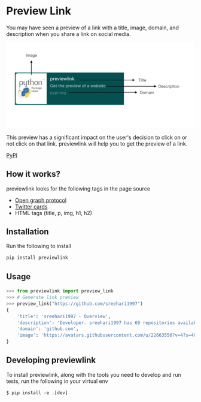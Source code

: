 # Preview Link

You may have seen a preview of a link with a title, image, domain, and description when you share a link on social media.

![alt text](https://github.com/sreehari1997/link-preview/blob/master/preview.png?raw=true)

This preview has a significant impact on the user's decision to click on or not click on that link.
previewlink will help you to get the preview of a link.

[PyPI](https://pypi.org/project/previewlink/)

## How it works?

previewlink looks for the following tags in the page source
- [Open graph protocol](https://ogp.me/)
- [Twitter cards](https://developer.twitter.com/en/docs/twitter-for-websites/cards/guides/getting-started)
- HTML tags (title, p, img, h1, h2)

## Installation

Run the following to install

```python
pip install previewlink
```
## Usage

```python
>>> from previewlink import preview_link
>>> # Generate link preview
>>> preview_link("https://github.com/sreehari1997")
{
    'title': 'sreehari1997 - Overview',
    'description': 'Developer. sreehari1997 has 69 repositories available. Follow their code on GitHub.',
    'domain': 'github.com',
    'image': 'https://avatars.githubusercontent.com/u/22663556?v=4?s=400'
}
```

## Developing previewlink

To install previewlink, along with the tools you need to develop and run tests,
run the following in your virtual env

```shell
$ pip install -e .[dev]
```
